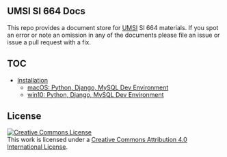 ## UMSI SI 664 Docs
This repo provides a document store for [UMSI](https://www.si.umich.edu/) SI 664 materials.  If you spot an error or note an omission in any of the documents please file an issue or issue a pull request with a fix.

## TOC
* [Installation](install)
  * [macOS: Python, Django, MySQL Dev Environment](install/mac-brew_python_django_mysql-install.md)
  * [win10: Python, Django, MySQL Dev Environment](install/win-choco_python_django_mysql-install.md)

## License
<a rel="license" href="http://creativecommons.org/licenses/by/4.0/"><img alt="Creative Commons License" style="border-width:0" src="https://i.creativecommons.org/l/by/4.0/88x31.png" /></a><br />This work is licensed under a <a rel="license" href="http://creativecommons.org/licenses/by/4.0/">Creative Commons Attribution 4.0 International License</a>.
